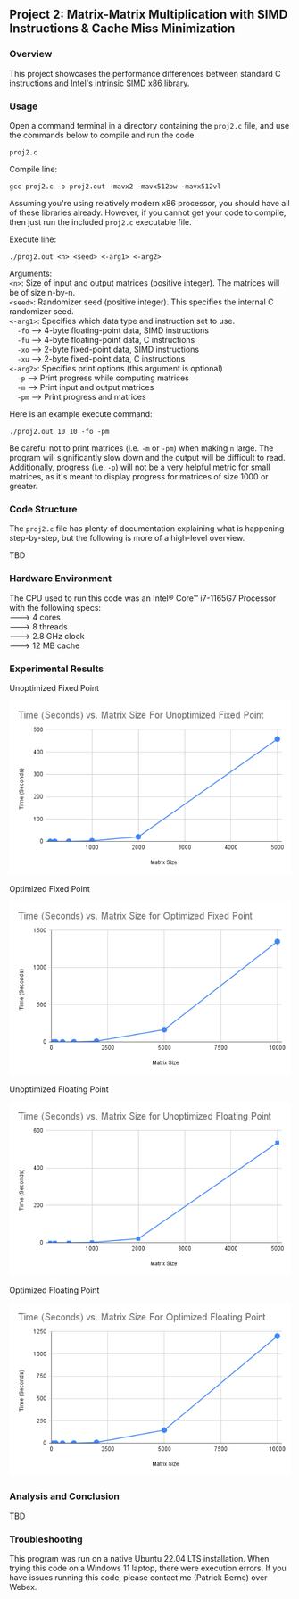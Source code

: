 ## Project 2: Matrix-Matrix Multiplication with SIMD Instructions & Cache Miss Minimization
### Overview
This project showcases the performance differences between standard C instructions and [Intel's intrinsic SIMD x86 library](https://www.intel.com/content/www/us/en/docs/intrinsics-guide/index.html).

### Usage
Open a command terminal in a directory containing the `proj2.c` file, and use the commands below to compile and run the code.
```
proj2.c
``` 

Compile line:
```
gcc proj2.c -o proj2.out -mavx2 -mavx512bw -mavx512vl
```
Assuming you're using relatively modern x86 processor, you should have all of these libraries already. However, if you cannot get your code to compile, then just run the included `proj2.c` executable file.

Execute line:
```
./proj2.out <n> <seed> <-arg1> <-arg2>
```
Arguments:<br>
`<n>`: Size of input and output matrices (positive integer). The matrices will be of size n-by-n.<br>
`<seed>`: Randomizer seed (positive integer). This specifies the internal C randomizer seed.<br>
`<-arg1>`: Specifies which data type and instruction set to use.<br>
&emsp;`-fo` --> 4-byte floating-point data, SIMD instructions<br>
&emsp;`-fu` --> 4-byte floating-point data, C instructions<br>
&emsp;`-xo` --> 2-byte fixed-point data, SIMD instructions<br>
&emsp;`-xu` --> 2-byte fixed-point data, C instructions<br>
`<-arg2>`: Specifies print options (this argument is optional)<br>
&emsp;`-p` --> Print progress while computing matrices<br>
&emsp;`-m` --> Print input and output matrices<br>
&emsp;`-pm` --> Print progress and matrices<br>

Here is an example execute command:
```
./proj2.out 10 10 -fo -pm
```

Be careful not to print matrices (i.e. `-m` or `-pm`) when making `n` large. The program will significantly slow down and the output will be difficult to read. Additionally, progress (i.e. `-p`) will not be a very helpful metric for small matrices, as it's meant to display progress for matrices of size 1000 or greater.

### Code Structure
The `proj2.c` file has plenty of documentation explaining what is happening step-by-step, but the following is more of a high-level overview.

TBD

### Hardware Environment
The CPU used to run this code was an Intel® Core™ i7-1165G7 Processor with the following specs: <br>
---> 4 cores <br>
---> 8 threads <br> 
---> 2.8 GHz clock <br>
---> 12 MB cache <br>

### Experimental Results

Unoptimized Fixed Point

![alt text](https://github.com/bernep/Advanced-Computer-Systems/blob/main/Project%202/Time%20(Seconds)%20vs.%20Matrix%20Size%20For%20Unoptimized%20Fixed%20Point.png)

Optimized Fixed Point

![alt text](https://github.com/bernep/Advanced-Computer-Systems/blob/main/Project%202/Time%20(Seconds)%20vs.%20Matrix%20Size%20for%20Optimized%20Fixed%20Point.png)

Unoptimized Floating Point

![alt text](https://github.com/bernep/Advanced-Computer-Systems/blob/main/Project%202/Time%20(Seconds)%20vs.%20Matrix%20Size%20for%20Unoptimized%20Floating%20Point.png)

Optimized Floating Point

![alt text](https://github.com/bernep/Advanced-Computer-Systems/blob/main/Project%202/Time%20(Seconds)%20vs.%20Matrix%20Size%20For%20Optimized%20Floating%20Point.png)

### Analysis and Conclusion
TBD

### Troubleshooting
This program was run on a native Ubuntu 22.04 LTS installation. When trying this code on a Windows 11 laptop, there were execution errors. If you have issues running this code, please contact me (Patrick Berne) over Webex.
